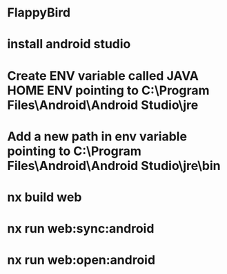 

# FlappyBird

# install android studio

# Create ENV variable called JAVA HOME ENV pointing to C:\Program Files\Android\Android Studio\jre
# Add a new path in env variable pointing to C:\Program Files\Android\Android Studio\jre\bin


# nx build web

# nx run web:sync:android

# nx run web:open:android

